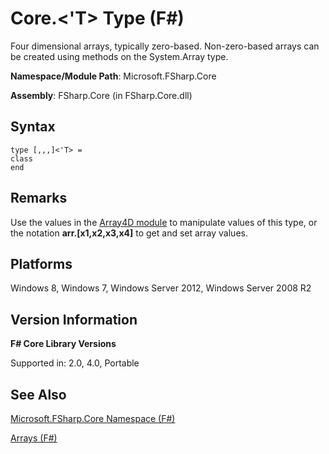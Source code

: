 # Core.<'T> Type (F#)

Four dimensional arrays, typically zero-based. Non-zero-based arrays can be created using methods on the System.Array type.

**Namespace/Module Path**: Microsoft.FSharp.Core

**Assembly**: FSharp.Core (in FSharp.Core.dll)


## Syntax

```
type [,,,]<'T> =
class
end
```

## Remarks
Use the values in the [Array4D module](http://msdn.microsoft.com/en-us/library/9fdbd023-7c17-4a68-a405-8a1b826ac032) to manipulate values of this type, or the notation **arr.[x1,x2,x3,x4]** to get and set array values.


## Platforms
Windows 8, Windows 7, Windows Server 2012, Windows Server 2008 R2


## Version Information
**F# Core Library Versions**

Supported in: 2.0, 4.0, Portable




## See Also
[Microsoft.FSharp.Core Namespace &#40;F&#35;&#41;](Microsoft.FSharp.Core+Namespace+%28FSharp%29.md)

[Arrays &#40;F&#35;&#41;](Arrays+%28FSharp%29.md)

